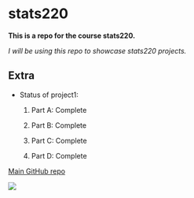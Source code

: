 # stats220

**This is a repo for the course stats220.**

*I will be using this repo to showcase stats220 projects.*

## Extra

* Status of project1:
  
  1. Part A: Complete

  2. Part B: Complete

  3. Part C: Complete

  4. Part D: Complete

[Main GitHub repo](https://github.com/piratheepankumanan/my-repo)

![](https://media.tenor.com/9yfK713DSLIAAAAi/cat-cats.gif)
